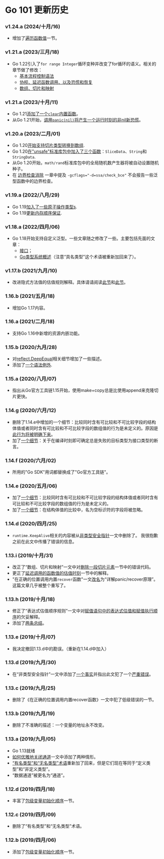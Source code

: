 
# Go 101 更新历史



### v1.24.a (2024/十月/16)

* 增加了[遍历函数值](https://gfw.go101.org/article/function.html#range)一节。

### v1.21.a (2023/三月/18)

* Go 1.22引入了`for range Integer`循环变种并改变了for循环的语义。相关的章节做了修改：
  * [基本流程控制语法](https://go101.org/article/control-flows.html#for-semantic-change)
  * [协程、延迟函数调用、以及恐慌和恢复](https://go101.org/article/control-flows-more.html#argument-evaluation-moment)
  * [数组、切片和映射](https://go101.org/article/container.html#iteration)

### v1.21.a (2023/十月/11)

* Go 1.21[添加了一个`clear`内置函数](https://go101.org/article/container.html#clear)。
* 从Go 1.21开始，[调用`panic(nil)`将产生一个运行时刻的非nil新恐慌](https://go101.org/article/panic-and-recover-use-cases.html#avoid-verbose)。

### v1.20.a (2023/二月/01)

* Go 1.20[开始支持切片类型转换到数组](https://gfw.go101.org/article/container.html#slice-to-array).
* Go 1.20[在"unsafe"标准库包中加入了三个函数](https://gfw.go101.org/article/unsafe.html)：`SliceData`、`String`和`StringData`.
* 从Go 1.20开始，`math/rand`标准库包中的全局随机数产生器将被自动设置随机种子。
* 在 [边界检查消除](https://gfw.go101.org/article/bounds-check-elimination.html) 一章中提及 `-gcflags="-d=ssa/check_bce"` 不会报告一些泛型函数中的边界检查。

### v1.19.a (2022/八月/29)

* Go 1.19[加入了一些原子操作类型s](https://gfw.go101.org/article/concurrent-atomic-operation.html).
* Go 1.19[更新内存顺序保证](https://gfw.go101.org/article/memory-model.html#atomic).

### v1.18.a (2022/四月/06)

* Go 1.18开始支持自定义泛型。一些文章随之修改了一些。主要包括先面的文章：
  * [接口](https://gfw.go101.org/article/interface.html)；
  * [Go类型系统概述](https://gfw.go101.org/article/type-system-overview.html)（注意“具名类型”这个术语被重新加回来了）。

### v1.17.b (2021/九月/10)

* 改进隐式方法值的估值规则解释。具体请请阅读[此节](https://gfw.go101.org/article/method.html#method-value-Normalization)和[此节](https://gfw.go101.org/article/type-embedding.html#method-value-evaluation)。


### 1.16.b (2021/五月/18)

* 增加Go 1.17内容。

### 1.16.a (2021/二月/18)

* 支持Go 1.16中新增的资源内嵌功能。

### 1.15.b (2020/九月/28)

* 对[reflect.DeepEqual](https://gfw.go101.org/article/details.html#reflect-deep-equal)相关细节增加了一些描述。
* 添加了[一个语法例外](https://gfw.go101.org/article/exceptions.html#code-block-following-else).

### 1.15.a (2020/八月/07)

* 指出从Go官方工具链1.15开始，使用make+copy总是比使用append来克隆切片更快。

### 1.14.g (2020/六月/12)

* 删除了1.14.e中增加的一个细节：比较同时含有可比较和不可比较字段的结构体值或者同时含有可比较和不可比较字段的数组值的行为是未定义的。原因是[此行为将被明确下来](https://github.com/golang/go/issues/8606)。
* 加了[一个细节](https://gfw.go101.org/article/details.html#impossible-to-interface-assertion)：关于在编译时刻即可确定总是失败的目标类型为接口类型的断言。

### 1.14.f (2020/六月/02)

* 所用的"Go SDK"用词都替换成了"Go官方工具链"。

### 1.14.e (2020/五月/06)

* 加了[一个细节](https://gfw.go101.org/article/details.html#compare-values-with-both-comparable-and-incomparable-parts)：比较同时含有可比较和不可比较字段的结构体值或者同时含有可比较和不可比较字段的数组值的行为是未定义的。
* 加了[一个细节](https://gfw.go101.org/article/details.html#blank-fields-are-ignored-in-comparisons)：在结构体值的比较中，名为空标识符的字段将被忽略。

### 1.14.d (2020/四月/25)

* `runtime.KeepAlive`相关的内容被从[非类型安全指针](https://gfw.go101.org/article/unsafe.html)一文中删除了。
  我很抱歉之前在此文中传播了错误的信息。

### 1.13.i (2019/十月/31)

* 改正了“数组、切片和映射”一文中对[删除一段切片元素](https://gfw.go101.org/article/container.html#delete-slice-elements)一节中的错误代码。
* 更正了[延迟调用的函数值的估值时刻](https://gfw.go101.org/article/function.html#function-evaluation-time)一节中的解释。
* "在正确的位置调用内置<code>recover</code>函数"一文[改名](https://gfw.go101.org/article/panic-and-recover-more.html)为“详解panic/recover原理”。这篇文章几乎被整个重写了。

### 1.13.h (2019/十月/18)

* 修正了“表达式估值顺序规则”一文中对[赋值语句中的表达式估值和赋值执行顺序](https://gfw.go101.org/article/evaluation-orders.html#value-assignment)的欠妥解释。
* 添加了[两条总结](https://gfw.go101.org/article/101.html#compiler-optimizations)。

### 1.13.e (2019/十月/07)

* 我决定撤回1.13.d中的勘误。（重新在1.14.d中加入）

### 1.13.d (2019/九月/30)

* 在“非类型安全指针”一文中添加了<a href="https://gfw.go101.org/article/unsafe.html#fact-value-address-might-change">一个事实</a>并指出此文犯了一个<a href="https://gfw.go101.org/article/unsafe.html#pattern-convert-to-uintptr-and-back">严重错误</a>。
  
### 1.13.c (2019/九月/25)

* 删除了《在正确的位置调用内置recover函数》一文中犯了低级错误的一节。

### 1.13.b (2019/九月/19)

* 删除了不准确的描述：一个变量的地址永不改变。

### 1.13.a (2019/九月/05)

* Go 1.13就绪
* [如何优雅地关闭通道](https://gfw.go101.org/article/channel-closing.html)一文中添加了两种情形。
* [“有名类型”和“无名类型”术语](https://gfw.go101.org/article/type-system-overview.html#unnamed-type)重新加了回来，但是它们现在等同于“定义类型”和“非定义类型”。
* “数据通道”被更名为“通道”。

### 1.12.d (2019/四月/18)

* 丰富了[包级变量初始化顺序](https://gfw.go101.org/article/evaluation-orders.html#package-level-variables)一节。

### 1.12.c (2019/四月/09)

* 删除了“有名类型”和“无名类型”术语。

### 1.12.b (2019/四月/06)

* 添加了[包级变量初始化顺序](https://gfw.go101.org/article/evaluation-orders.html#package-level-variables)一节。

